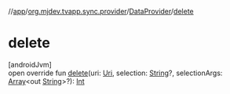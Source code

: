 //[app](../../../index.md)/[org.mjdev.tvapp.sync.provider](../index.md)/[DataProvider](index.md)/[delete](delete.md)

# delete

[androidJvm]\
open override fun [delete](delete.md)(uri: [Uri](https://developer.android.com/reference/kotlin/android/net/Uri.html), selection: [String](https://kotlinlang.org/api/latest/jvm/stdlib/kotlin/-string/index.html)?, selectionArgs: [Array](https://kotlinlang.org/api/latest/jvm/stdlib/kotlin/-array/index.html)&lt;out [String](https://kotlinlang.org/api/latest/jvm/stdlib/kotlin/-string/index.html)&gt;?): [Int](https://kotlinlang.org/api/latest/jvm/stdlib/kotlin/-int/index.html)
